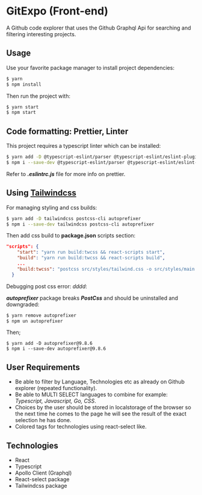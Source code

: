 # GitExpo (Front-end)

A Github code explorer that uses the Github Graphql Api for searching and filtering interesting projects.

## Usage

Use your favorite package manager to install project dependencies:

```bash
$ yarn
$ npm install
```

Then run the project with:

```bash
$ yarn start
$ npm start
```

## Code formatting: Prettier, Linter

This project requires a typescript linter which can be installed:

```bash
$ yarn add -D @typescript-eslint/parser @typescript-eslint/eslint-plugin
$ npm i --save-dev @typescript-eslint/parser @typescript-eslint/eslint-plugin
```

Refer to **_.eslintrc.js_** file for more info on prettier.

## Using [Tailwindcss](https://tailwindui.com/documentation)

For managing styling and css builds:

```bash
$ yarn add -D tailwindcss postcss-cli autoprefixer
$ npm i --save-dev tailwindcss postcss-cli autoprefixer
```

Then add css build to **package.json** scripts section:

```json
"scripts": {
    "start": "yarn run build:twcss && react-scripts start",
    "build": "yarn run build:twcss && react-scripts build",
    ...
    "build:twcss": "postcss src/styles/tailwind.css -o src/styles/main.css"
  }
```

Debugging post css error: *dddd*:

**_autoprefixer_** package breaks **_PostCss_** and should be uninstalled and downgraded:

```bash
$ yarn remove autoprefixer
$ npm un autoprefixer
```

Then;

```
$ yarn add -D autoprefixer@9.8.6
$ npm i --save-dev autoprefixer@9.8.6
```

## User Requirements

- Be able to filter by Language, Technologies etc as already on Github explorer (repeated functionality).
- Be able to MULTI SELECT languages to combine for example: *Typescript, Javascript, Go, CSS*.
- Choices by the user should be stored in localstorage of the browser so the next time he comes to the page he will see the result of the exact selection he has done.
- Colored tags for technologies using react-select like.

## Technologies

- React
- Typescript
- Apollo Client (Graphql)
- React-select package
- Tailwindcss package
